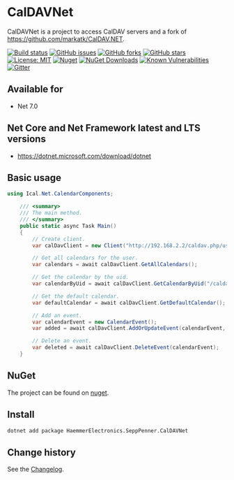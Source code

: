 CalDAVNet
====================================

CalDAVNet is a project to access CalDAV servers and a fork of https://github.com/markatk/CalDAV.NET.

[![Build status](https://ci.appveyor.com/api/projects/status/0rsrutr4in3chb3k?svg=true)](https://ci.appveyor.com/project/SeppPenner/caldavnet)
[![GitHub issues](https://img.shields.io/github/issues/SeppPenner/CalDAVNet.svg)](https://github.com/SeppPenner/CalDAVNet/issues)
[![GitHub forks](https://img.shields.io/github/forks/SeppPenner/CalDAVNet.svg)](https://github.com/SeppPenner/CalDAVNet/network)
[![GitHub stars](https://img.shields.io/github/stars/SeppPenner/CalDAVNet.svg)](https://github.com/SeppPenner/CalDAVNet/stargazers)
[![License: MIT](https://img.shields.io/badge/License-MIT-blue.svg)](https://raw.githubusercontent.com/SeppPenner/CalDAVNet/master/License.txt)
[![Nuget](https://img.shields.io/badge/CalDAVNet-Nuget-brightgreen.svg)](https://www.nuget.org/packages/HaemmerElectronics.SeppPenner.CalDAVNet/)
[![NuGet Downloads](https://img.shields.io/nuget/dt/HaemmerElectronics.SeppPenner.CalDAVNet.svg)](https://www.nuget.org/packages/HaemmerElectronics.SeppPenner.CalDAVNet/)
[![Known Vulnerabilities](https://snyk.io/test/github/SeppPenner/CalDAVNet/badge.svg)](https://snyk.io/test/github/SeppPenner/CalDAVNet)
[![Gitter](https://badges.gitter.im/CalDAVNet/community.svg)](https://gitter.im/CalDAVNet/community?utm_source=badge&utm_medium=badge&utm_campaign=pr-badge)

## Available for
* Net 7.0

## Net Core and Net Framework latest and LTS versions
* https://dotnet.microsoft.com/download/dotnet

## Basic usage
```csharp
using Ical.Net.CalendarComponents;

    /// <summary>
    /// The main method.
    /// </summary>
    public static async Task Main()
    {
        // Create client.
        var calDavClient = new Client("http://192.168.2.2/caldav.php/user/someid", "user", "password");

        // Get all calendars for the user.
        var calendars = await calDavClient.GetAllCalendars();

        // Get the calendar by the uid.
        var calendarByUid = await calDavClient.GetCalendarByUid("/caldav.php/user/uniqueid/");

        // Get the default calendar.
        var defaultCalendar = await calDavClient.GetDefaultCalendar();

        // Add an event.
        var calendarEvent = new CalendarEvent();
        var added = await calDavClient.AddOrUpdateEvent(calendarEvent, new Ical.Net.Calendar());

        // Delete an event.
        var deleted = await calDavClient.DeleteEvent(calendarEvent);
    }
```

## NuGet
The project can be found on [nuget](https://www.nuget.org/packages/HaemmerElectronics.SeppPenner.CalDAVNet/).

## Install

```bash
dotnet add package HaemmerElectronics.SeppPenner.CalDAVNet
```

Change history
--------------

See the [Changelog](https://github.com/SeppPenner/CalDAVNet/blob/master/Changelog.md).
